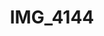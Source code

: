 ---
pid: '119'
layout: photos
title: IMG_4144
filename: IMG_4144.jpg
caption: 
previous_pid: '118'
next_pid: '120'
permalink: "/photos/119.html"
---